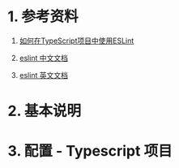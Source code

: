 # 1. 参考资料

1. [如何在TypeScript项目中使用ESLint](https://juejin.cn/post/7007617841817976869)

2. [eslint 中文文档](https://eslint.bootcss.com/docs/user-guide/getting-started)

3. [eslint 英文文档](https://eslint.org/)

# 2. 基本说明

# 3. 配置 - Typescript 项目

